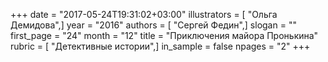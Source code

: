 +++
date = "2017-05-24T19:31:02+03:00"
illustrators = [ "Ольга Демидова",]
year = "2016"
authors = [ "Сергей Федин",]
slogan = ""
first_page = "24"
month = "12"
title = "Приключения майора Пронькина"
rubric = [ "Детективные истории",]
in_sample = false
npages = "2"
+++
